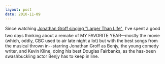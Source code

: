 ```yaml
---
layout: post
date: 2010-11-09
---  
```


Since watching [Jonathan Groff singing "Larger Than Life"](https://www.youtube.com/watch?v=1nF2OInRUj0), I've spent a good two days thinking about a remake of MY FAVORITE YEAR--mostly the movie (which, oddly, CBC used to air late night a lot) but with the best songs from the musical thrown in--starring Jonathan Groff as Benjy, the young comedy writer, and Kevin Kline, doing his best Douglas Fairbanks, as the has-been swashbuckling actor Benjy has to keep in line.
